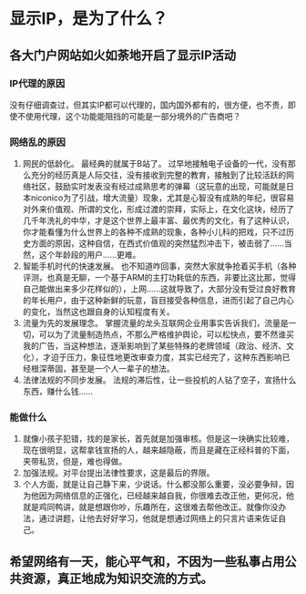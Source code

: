 # 显示IP，是为了什么？
## 各大门户网站如火如荼地开启了显示IP活动
### IP代理的原因
没有仔细调查过，但其实IP都可以代理的，国内国外都有的，很方便，也不贵，即使不使用代理，这个功能能阻挡的可能是一部分境外的广告商吧？
### 网络乱的原因
1. 网民的低龄化。
最经典的就属于B站了。
过早地接触电子设备的一代，没有那么充分的经历真是人际交往，没有接收到完整的教育，接触到了比较活跃的网络社区，鼓励实时发表没有经过成熟思考的弹幕（这玩意的出现，可能就是日本niconico为了引战，增大流量）现象，尤其是心智没有成熟的年纪，很容易对外来价值观、所谓的文化，形成过渡的崇拜，实际上，在文化这块，经历了几千年洗礼的中华，才是这个世界上最丰富、最优秀的文化，有了这种认识，你才能看懂为什么世界上的各种不成熟的现象，各种小儿科的把戏，只不过历史方面的原因，这种自信，在西式价值观的突然猛烈冲击下，被击弱了……当然，这个年龄段的用户……更难。
2. 智能手机时代的快速发展。
也不知道咋回事，突然大家就争抢着买手机（各种评测，也真是无聊，一个基于ARM的主打功耗低的东西，非要比这比那，觉得自己能做出来多少花样似的），上网……这就导致了，大部分没有受过良好教育的年长用户，由于这种新鲜的玩意，盲目接受各种信息，进而引起了自己内心的变化，当然这也跟自身的认知程度有关。
3. 流量为先的发展理念。
掌握流量的龙头互联网企业用事实告诉我们，流量是一切，可以为了流量制造热点，不那么严格维护舆论，可以松快点，要不然谁买我的广告，当这种想法，逐渐影响到了某些特殊的老牌领域（政治、经济、文化），才迫于压力，象征性地更改审查力度，其实已经完了，这种东西影响已经根深蒂固，甚至是一个人一辈子的想法。
4. 法律法规的不同步发展。
法规的滞后性，让一些投机的人钻了空子，宣扬什么东西，赚什么钱……
### 能做什么
1. 就像小孩子犯错，找的是家长，首先就是加强审核。但是这一块确实比较难，现在很明显，这帮拿钱宣扬的人，越来越隐蔽，而且是藏在正经科普的下面，夹带私货，但是，难也得做。
2. 加强法规。对平台提出法律性要求，这是最后的界限。
3. 个人方面，就是让自己静下来，少说话。什么都没那么重要，没必要争辩，因为他因为网络信息的正强化，已经越来越自我，你很难去改正他，更何况，他就是鸡同鸭讲，就是想跟你吵，乐趣所在，这很难去帮他改正。就像你没办法，通过讲题，让他去好好学习，他就是想通过网络上的只言片语来佐证自己。
## 希望网络有一天，能心平气和，不因为一些私事占用公共资源，真正地成为知识交流的方式。
